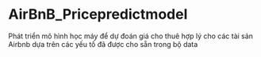 # AirBnB_Pricepredictmodel
Phát triển mô hình học máy để dự đoán giá cho thuê hợp lý cho các tài sản Airbnb dựa trên các yếu tố đã được cho sẵn trong bộ data
